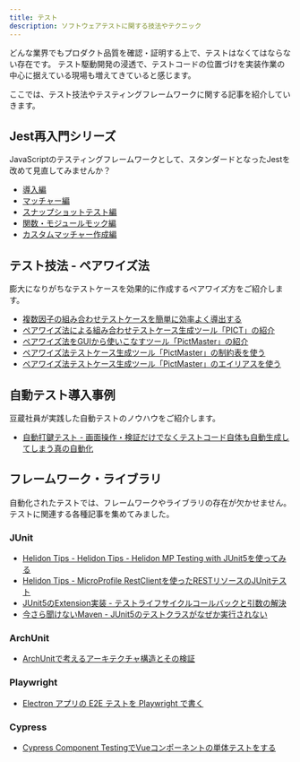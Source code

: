 ```yaml
---
title: テスト
description: ソフトウェアテストに関する技法やテクニック
---
```


どんな業界でもプロダクト品質を確認・証明する上で、テストはなくてはならない存在です。
テスト駆動開発の浸透で、テストコードの位置づけを実装作業の中心に据えている現場も増えてきていると感じます。

ここでは、テスト技法やテスティングフレームワークに関する記事を紹介していきます。

## Jest再入門シリーズ
JavaScriptのテスティングフレームワークとして、スタンダードとなったJestを改めて見直してみませんか？

- [導入編](/testing/jest/jest-intro/)
- [マッチャー編](/testing/jest/jest-matchers/)
- [スナップショットテスト編](/testing/jest/jest-snapshot-testing/)
- [関数・モジュールモック編](/testing/jest/jest-mock/)
- [カスタムマッチャー作成編](/testing/jest/jest-custom-matchers/)

## テスト技法 - ペアワイズ法
膨大になりがちなテストケースを効果的に作成するペアワイズ方をご紹介します。

- [複数因子の組み合わせテストケースを簡単に効率よく導出する](/blogs/2022/07/11/pairwise-test/)
- [ペアワイズ法による組み合わせテストケース生成ツール「PICT」の紹介](/blogs/2022/07/15/pairwise-test-case-creation-tool-pict/)
- [ペアワイズ法をGUIから使いこなすツール「PictMaster」の紹介](/blogs/2022/07/23/pictmaster/)
- [ペアワイズ法テストケース生成ツール「PictMaster」の制約表を使う](/blogs/2022/08/01/pictmaster-constraint-option/)
- [ペアワイズ法テストケース生成ツール「PictMaster」のエイリアスを使う](/blogs/2022/08/08/pictmaster-alias-option/)

## 自動テスト導入事例
豆蔵社員が実践した自動テストのノウハウをご紹介します。

- [自動打鍵テスト - 画面操作・検証だけでなくテストコード自体も自動生成してしまう真の自動化](/blogs/2022/08/27/automatic_operation_test/)

## フレームワーク・ライブラリ
自動化されたテストでは、フレームワークやライブラリの存在が欠かせません。
テストに関連する各種記事を集めてみました。

### JUnit

- [Helidon Tips - Helidon Tips - Helidon MP Testing with JUnit5を使ってみる](msa/mp/ext02-helidon-testing/)
- [Helidon Tips - MicroProfile RestClientを使ったRESTリソースのJUnitテスト](/msa/mp/ext03-helidon-rest-testing/)
- [JUnit5のExtension実装 - テストライフサイクルコールバックと引数の解決](/blogs/2022/05/30/junit5-extension/)
- [今さら聞けないMaven - JUnit5のテストクラスがなぜか実行されない](/blogs/2022/08/24/maven-junit5-not-running/)

### ArchUnit

- [ArchUnitで考えるアーキテクチャ構造とその検証](/blogs/2022/05/19/archunit-and-architechure/)

### Playwright

- [Electron アプリの E2E テストを Playwright で書く](/blogs/2022/06/05/test-electron-app-with-playwright/)

### Cypress

- [Cypress Component TestingでVueコンポーネントの単体テストをする](/blogs/2022/06/12/cypress-component-testing/#コンポーネントテストを記述する)

